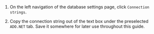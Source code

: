 1. On the left navigation of the database settings page, click `Connection strings`.

1. Copy the connection string out of the text box under the preselected `ADO.NET` tab. Save it somewhere for later use throughout this guide.